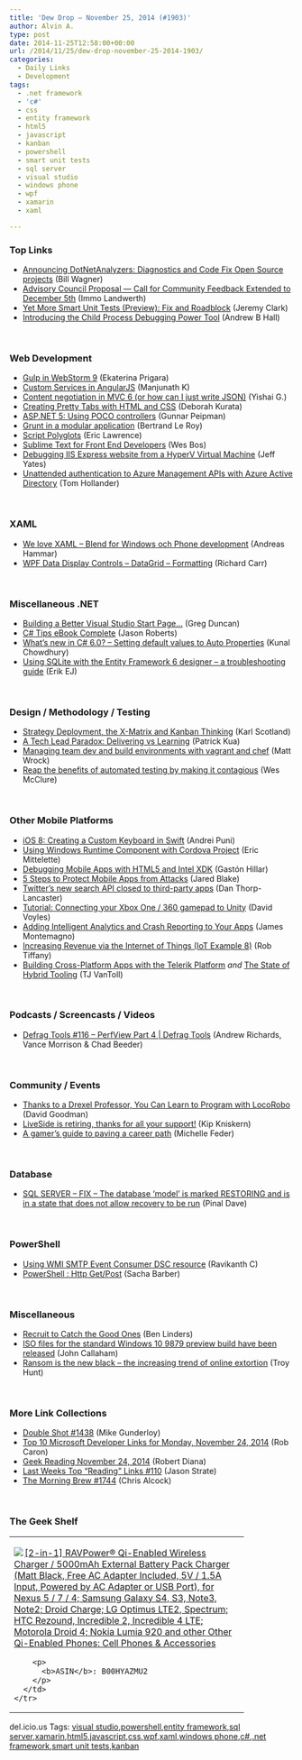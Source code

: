 ```yaml
---
title: 'Dew Drop – November 25, 2014 (#1903)'
author: Alvin A.
type: post
date: 2014-11-25T12:58:00+00:00
url: /2014/11/25/dew-drop-november-25-2014-1903/
categories:
  - Daily Links
  - Development
tags:
  - .net framework
  - 'c#'
  - css
  - entity framework
  - html5
  - javascript
  - kanban
  - powershell
  - smart unit tests
  - sql server
  - visual studio
  - windows phone
  - wpf
  - xamarin
  - xaml

---
```

### <a name="top"></a>Top Links

  * <a href="http://feedproxy.google.com/~r/billwagner/~3/KxM_5_AOeUU/announcing-dotnetanalyzers-diagnostics-and-code-fix-open-source-projects" target="_blank">Announcing DotNetAnalyzers: Diagnostics and Code Fix Open Source projects</a> (Bill Wagner)
  * <a href="http://blogs.msdn.com/b/dotnet/archive/2014/11/24/advisory-council-proposal-call-for-community-feedback-extended-to-december-5th.aspx" target="_blank">Advisory Council Proposal &#8212; Call for Community Feedback Extended to December 5th</a> (Immo Landwerth)
  * <a href="http://jeremybytes.blogspot.com/2014/11/yet-more-smart-unit-tests-preview-fix.html" target="_blank">Yet More Smart Unit Tests (Preview): Fix and Roadblock</a> (Jeremy Clark)
  * <a href="http://blogs.msdn.com/b/visualstudioalm/archive/2014/11/24/introducing-the-child-process-debugging-power-tool.aspx" target="_blank">Introducing the Child Process Debugging Power Tool</a> (Andrew B Hall)

&nbsp;

### <a name="web"></a>Web Development

  * <a href="http://blog.jetbrains.com/webstorm/2014/11/gulp-in-webstorm-9/" target="_blank">Gulp in WebStorm 9</a> (Ekaterina Prigara)
  * <a href="http://feedproxy.google.com/~r/geekswithblogs/~3/dgwpRZKOBm4/custom-services-in-angularjs.aspx" target="_blank">Custom Services in AngularJS</a> (Manjunath K)
  * <a href="http://blogs.msdn.com/b/webdev/archive/2014/11/24/content-negotiation-in-mvc-5-or-how-can-i-just-write-json.aspx" target="_blank">Content negotiation in MVC 6 (or how can I just write JSON)</a> (Yishai G.)
  * <a href="http://blogs.msmvps.com/deborahk/creating-pretty-tabs-with-html-and-css/" target="_blank">Creating Pretty Tabs with HTML and CSS</a> (Deborah Kurata)
  * <a href="http://feedproxy.google.com/~r/gunnarpeipman/~3/7lY0ebnooX0/" target="_blank">ASP.NET 5: Using POCO controllers</a> (Gunnar Peipman)
  * <a href="http://weblogs.asp.net:80/bleroy/grunt-in-a-modular-application" target="_blank">Grunt in a modular application</a> (Bertrand Le Roy)
  * <a href="http://blogs.msdn.com/b/ieinternals/archive/2014/11/24/defeat-script-gif-polyglots-using-x-content-type-options.aspx" target="_blank">Script Polyglots</a> (Eric Lawrence)
  * <a href="http://css-tricks.com/sublime-text-front-end-developers/" target="_blank">Sublime Text for Front End Developers</a> (Wes Bos)
  * <a href="http://feedproxy.google.com/~r/SomewhatAbstract/~3/zJuygberHps/" target="_blank">Debugging IIS Express website from a HyperV Virtual Machine</a> (Jeff Yates)
  * <a href="http://blogs.msdn.com/b/tomholl/archive/2014/11/25/unattended-authentication-to-azure-management-apis-with-azure-active-directory.aspx" target="_blank">Unattended authentication to Azure Management APIs with Azure Active Directory</a> (Tom Hollander)

&nbsp;

### <a name="silverlight"></a>XAML

  * <a href="http://feedproxy.google.com/~r/jayway/posts/~3/pZdKb9KlNcE/" target="_blank">We love XAML – Blend for Windows och Phone development</a> (Andreas Hammar)
  * <a href="http://feedproxy.google.com/~r/BlackwaspLatestAdditions/~3/uIZAcqWcaM4/RSSLanding.aspx" target="_blank">WPF Data Display Controls &#8211; DataGrid &#8211; Formatting</a> (Richard Carr)

&nbsp;

### <a name="dotnet"></a>Miscellaneous .NET

  * <a href="http://channel9.msdn.com/coding4fun/blog/Building-a-Better-Visual-Studio-Start-Page" target="_blank">Building a Better Visual Studio Start Page&#8230;</a> (Greg Duncan)
  * <a href="http://dontcodetired.com/blog/post/C-Tips-eBook-Complete.aspx" target="_blank">C# Tips eBook Complete</a> (Jason Roberts)
  * <a href="http://feedproxy.google.com/~r/kunal2383/~3/Ra_eHuVJtQ8/csharp-6-auto-property.html" target="_blank">What’s new in C# 6.0? &#8211; Setting default values to Auto Properties</a> (Kunal Chowdhury)
  * <a href="http://feedproxy.google.com/~r/ErikejBlogsAboutSqlCompactnetAndRelatedStuff/~3/8DTUAbPbnI8/using-sqlite-with-entity-framework-6.html" target="_blank">Using SQLite with the Entity Framework 6 designer &#8211; a troubleshooting guide</a> (Erik EJ)

&nbsp;

### <a name="design"></a>Design / Methodology / Testing

  * <a href="http://availagility.co.uk/2014/11/25/strategy-deployment-the-x-matrix-and-kanban-thinking/" target="_blank">Strategy Deployment, the X-Matrix and Kanban Thinking</a> (Karl Scotland)
  * <a href="https://www.thekua.com/atwork/2014/11/a-tech-lead-paradox-delivering-vs-learning/" target="_blank">A Tech Lead Paradox: Delivering vs Learning</a> (Patrick Kua)
  * <a href="http://feedproxy.google.com/~r/Wrockblog/~3/ubokWAHummY/managing-team-dev-and-build-environments-with-vagrant-and-chef" target="_blank">Managing team dev and build environments with vagrant and chef</a> (Matt Wrock)
  * <a href="http://www.wesmcclure.com/reap-the-benefits-of-automated-testing-by-making-it-contagious/" target="_blank">Reap the benefits of automated testing by making it contagious</a> (Wes McClure)

&nbsp;

### <a name="mobile"></a>Other Mobile Platforms

  * <a href="http://code.tutsplus.com/tutorials/ios-8-creating-a-custom-keyboard-in-swift--cms-22344" target="_blank">iOS 8: Creating a Custom Keyboard in Swift</a> (Andrei Puni)
  * <a href="http://msopentech.com/blog/2014/11/24/using-windows-runtime-component-with-cordova-project/" target="_blank">Using Windows Runtime Component with Cordova Project</a> (Eric Mittelette)
  * <a href="http://www.drdobbs.com/mobile/debugging-mobile-apps-with-html5-and-int/240169329" target="_blank">Debugging Mobile Apps with HTML5 and Intel XDK</a> (Gastón Hillar)
  * <a href="http://www.drdobbs.com/security/5-steps-to-protect-mobile-apps-from-atta/240169330" target="_blank">5 Steps to Protect Mobile Apps from Attacks</a> (Jared Blake)
  * <a href="http://feedproxy.google.com/~r/wmexperts/~3/6hBMbq0ITBE/story01.htm" target="_blank">Twitter&#8217;s new search API closed to third-party apps</a> (Dan Thorp-Lancaster)
  * <a href="http://davevoyles.azurewebsites.net/tutorial-connecting-xbox-one-360-gamepad-unity/" target="_blank">Tutorial: Connecting your Xbox One / 360 gamepad to Unity</a> (David Voyles)
  * <a href="http://blog.xamarin.com/adding-intelligent-analytics-and-crash-reporting-to-your-apps/" target="_blank">Adding Intelligent Analytics and Crash Reporting to Your Apps</a> (James Montemagno)
  * <a href="http://robtiffany.com/increasing-revenue-via-internet-things-iot-example-8/" target="_blank">Increasing Revenue via the Internet of Things (IoT Example 8)</a> (Rob Tiffany)
  * <a href="http://developer.telerik.com/products/telerik-platform/building-cross-platform-apps-telerik-platform/" target="_blank">Building Cross-Platform Apps with the Telerik Platform</a> _and_ <a href="http://developer.telerik.com/products/telerik-platform/state-hybrid-tooling/" target="_blank">The State of Hybrid Tooling</a> (TJ VanToll)

&nbsp;

### <a name="podcasts"></a>Podcasts / Screencasts / Videos

  * <a href="http://channel9.msdn.com/Shows/Defrag-Tools/Defrag-Tools-116-PerfView-Part-4" target="_blank">Defrag Tools #116 &#8211; PerfView Part 4 | Defrag Tools</a> (Andrew Richards, Vance Morrison & Chad Beeder)

&nbsp;

### <a name="events"></a>Community / Events

  * <a href="http://www.geekadelphia.com/2014/11/24/thanks-to-a-drexel-professor-you-can-learn-to-program-with-locorobo/" target="_blank">Thanks to a Drexel Professor, You Can Learn to Program with LocoRobo</a> (David Goodman)
  * <a href="http://feedproxy.google.com/~r/liveside/~3/AgWon926NGg/" target="_blank">LiveSide is retiring, thanks for all your support!</a> (Kip Kniskern)
  * <a href="http://feeds.microsoftjobsblog.com/~r/MicrosoftJobsBlog/~3/uHrXkxpuo64/" target="_blank">A gamer’s guide to paving a career path</a> (Michelle Feder)

&nbsp;

### <a name="sql"></a>Database

  * <a href="http://blog.sqlauthority.com/2014/11/25/sql-server-fix-the-database-model-is-marked-restoring-and-is-in-a-state-that-does-not-allow-recovery-to-be-run/" target="_blank">SQL SERVER – FIX – The database ‘model’ is marked RESTORING and is in a state that does not allow recovery to be run</a> (Pinal Dave)

&nbsp;

### <a name="ps"></a>PowerShell

  * <a href="http://www.powershellmagazine.com/2014/11/24/using-wmi-smtp-event-consumer-dsc-resource/" target="_blank">Using WMI SMTP Event Consumer DSC resource</a> (Ravikanth C)
  * <a href="http://sachabarbs.wordpress.com/2014/11/24/powershell-http-getpost/" target="_blank">PowerShell : Http Get/Post</a> (Sacha Barber)

&nbsp;

### <a name="misc"></a>Miscellaneous

  * <a href="http://www.infoq.com/news/2014/11/recruit-good-IT-people?utm_campaign=infoq_content&utm_source=infoq&utm_medium=feed&utm_term=global" target="_blank">Recruit to Catch the Good Ones</a> (Ben Linders)
  * <a href="http://feedproxy.google.com/~r/wmexperts/~3/oeGyFGcwXA8/story01.htm" target="_blank">ISO files for the standard Windows 10 9879 preview build have been released</a> (John Callaham)
  * <a href="http://feedproxy.google.com/~r/TroyHunt/~3/jnKelJOnwWE/ransom-is-new-black-increasing-trend-of.html" target="_blank">Ransom is the new black – the increasing trend of online extortion</a> (Troy Hunt)

&nbsp;

### <a name="links"></a>More Link Collections

  * <a href="http://afreshcup.com/home/2014/11/25/double-shot-1438.html" target="_blank">Double Shot #1438</a> (Mike Gunderloy)
  * <a href="http://blogs.msdn.com/b/robcaron/archive/2014/11/24/top-10-microsoft-developer-links-for-monday-november-24-2014.aspx" target="_blank">Top 10 Microsoft Developer Links for Monday, November 24, 2014</a> (Rob Caron)
  * <a href="http://feeds.regulargeek.com/~r/RegularGeek/~3/p5z7rGQmZgg/" target="_blank">Geek Reading November 24, 2014</a> (Robert Diana)
  * <a href="http://www.sqlservercentral.com/blogs/stratesql/2014/11/24/last-weeks-top-reading-links-110/" target="_blank">Last Weeks Top “Reading” Links #110</a> (Jason Strate)
  * <a href="http://feedproxy.google.com/~r/ReflectivePerspective/~3/gwsM3BUID2c/" target="_blank">The Morning Brew #1744</a> (Chris Alcock)

&nbsp;

### <a name="shelf"></a>The Geek Shelf

<div id="scid:7dc1bd33-94bd-46fd-a20b-0131235bcd47:ded146aa-735f-4394-9de5-94230064691f" class="wlWriterEditableSmartContent" style="float: none; padding-bottom: 0px; padding-top: 0px; padding-left: 0px; margin: 0px; display: inline; padding-right: 0px">
  <table cellspacing="0" cellpadding="2" width="400" border="0" unselectable="on">
    <tr>
      <td valign="top" width="400">
        <p>
          <a title="[2-in-1] RAVPower® Qi-Enabled Wireless Charger / 5000mAh External Battery Pack Charger (Matt Black, Free AC Adapter Included, 5V / 1.5A Input, Powered by AC Adapter or USB Port), for Nexus 5 / 7 / 4; Samsung Galaxy S4, S3, Note3, Note2; Droid Charge; LG Optimus LTE2, Spectrum; HTC Rezound, Incredible 2, Incredible 4 LTE; Motorola Droid 4; Nokia Lumia 920 and other Other Qi-Enabled Phones: Cell Phones & Accessories" href="http://www.amazon.com/exec/obidos/ASIN/B00HYAZMU2/alvinashcraft-20"><img data-recalc-dims="1" decoding="async" src="https://i0.wp.com/images.amazon.com/images/P/B00HYAZMU2.01.MZZZZZZZ.jpg?w=660" border="0" align="left" style="float:left" />[2-in-1] RAVPower® Qi-Enabled Wireless Charger / 5000mAh External Battery Pack Charger (Matt Black, Free AC Adapter Included, 5V / 1.5A Input, Powered by AC Adapter or USB Port), for Nexus 5 / 7 / 4; Samsung Galaxy S4, S3, Note3, Note2; Droid Charge; LG Optimus LTE2, Spectrum; HTC Rezound, Incredible 2, Incredible 4 LTE; Motorola Droid 4; Nokia Lumia 920 and other Other Qi-Enabled Phones: Cell Phones & Accessories</a>
        </p>
        
        <p>
          <b>ASIN</b>: B00HYAZMU2
        </p>
      </td>
    </tr>
  </table>
</div>

<div id="scid:0767317B-992E-4b12-91E0-4F059A8CECA8:8fa9ad06-ba27-4243-94fc-6f3cab7c771c" class="wlWriterEditableSmartContent" style="float: none; padding-bottom: 0px; padding-top: 0px; padding-left: 0px; margin: 0px; display: inline; padding-right: 0px">
  del.icio.us Tags: <a href="http://del.icio.us/popular/visual+studio" rel="tag">visual studio</a>,<a href="http://del.icio.us/popular/powershell" rel="tag">powershell</a>,<a href="http://del.icio.us/popular/entity+framework" rel="tag">entity framework</a>,<a href="http://del.icio.us/popular/sql+server" rel="tag">sql server</a>,<a href="http://del.icio.us/popular/xamarin" rel="tag">xamarin</a>,<a href="http://del.icio.us/popular/html5" rel="tag">html5</a>,<a href="http://del.icio.us/popular/javascript" rel="tag">javascript</a>,<a href="http://del.icio.us/popular/css" rel="tag">css</a>,<a href="http://del.icio.us/popular/wpf" rel="tag">wpf</a>,<a href="http://del.icio.us/popular/xaml" rel="tag">xaml</a>,<a href="http://del.icio.us/popular/windows+phone" rel="tag">windows phone</a>,<a href="http://del.icio.us/popular/c%23" rel="tag">c#</a>,<a href="http://del.icio.us/popular/.net+framework" rel="tag">.net framework</a>,<a href="http://del.icio.us/popular/smart+unit+tests" rel="tag">smart unit tests</a>,<a href="http://del.icio.us/popular/kanban" rel="tag">kanban</a>
</div>